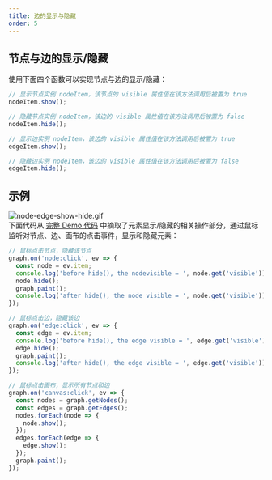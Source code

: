 ```yaml
---
title: 边的显示与隐藏
order: 5
---
```

## 节点与边的显示/隐藏

使用下面四个函数可以实现节点与边的显示/隐藏：
```javascript
// 显示节点实例 nodeItem，该节点的 visible 属性值在该方法调用后被置为 true
nodeItem.show();

// 隐藏节点实例 nodeItem，该边的 visible 属性值在该方法调用后被置为 false
nodeItem.hide();

// 显示边实例 nodeItem，该边的 visible 属性值在该方法调用后被置为 true
edgeItem.show();

// 隐藏边实例 nodeItem，该边的 visible 属性值在该方法调用后被置为 false
edgeItem.hide();
```

## 示例
![node-edge-show-hide.gif](https://cdn.nlark.com/yuque/0/2019/gif/156681/1571631255753-42a156b0-e256-4f9b-a087-ff340455c47b.gif#align=left&display=inline&height=89&name=node-edge-show-hide.gif&originHeight=89&originWidth=206&search=&size=16316&status=done&width=206)<br />下面代码从 [完整 Demo 代码](https://codepen.io/Yanyan-Wang/pen/gOOLERv) 中摘取了元素显示/隐藏的相关操作部分，通过鼠标监听对节点、边、画布的点击事件，显示和隐藏元素：
```javascript
// 鼠标点击节点，隐藏该节点
graph.on('node:click', ev => {
  const node = ev.item;
  console.log('before hide(), the nodevisible = ', node.get('visible'));
  node.hide();
  graph.paint();
  console.log('after hide(), the node visible = ', node.get('visible'));
});

// 鼠标点击边，隐藏该边
graph.on('edge:click', ev => {
  const edge = ev.item;
  console.log('before hide(), the edge visible = ', edge.get('visible'));
  edge.hide();
  graph.paint();
  console.log('after hide(), the edge visible = ', edge.get('visible'));
});

// 鼠标点击画布，显示所有节点和边
graph.on('canvas:click', ev => {
  const nodes = graph.getNodes();
  const edges = graph.getEdges();
  nodes.forEach(node => {
    node.show();
  });
  edges.forEach(edge => {
    edge.show();
  });
  graph.paint();
});
```
